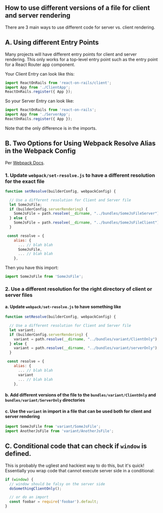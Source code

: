 ## How to use different versions of a file for client and server rendering

There are 3 main ways to use different code for server vs. client rendering.

## A. Using different Entry Points

Many projects will have different entry points for client and server rendering. This only works for a top-level entry point such as the entry point for a React Router app component.

Your Client Entry can look like this:

```js
import ReactOnRails from 'react-on-rails/client';
import App from './ClientApp';
ReactOnRails.register({ App });
```

So your Server Entry can look like:

```js
import ReactOnRails from 'react-on-rails';
import App from './ServerApp';
ReactOnRails.register({ App });
```

Note that the only difference is in the imports.

## B. Two Options for Using Webpack Resolve Alias in the Webpack Config

Per [Webpack Docs](https://webpack.js.org/configuration/resolve/#resolve-alias).

### 1. Update `webpack/set-resolve.js` to have a different resolution for the exact file

```js
function setResolve(builderConfig, webpackConfig) {

  // Use a different resolution for Client and Server file
  let SomeJsFile;
  if (builderConfig.serverRendering) {
    SomeJsFile = path.resolve(__dirname, "../bundles/SomeJsFileServer");
  } else {
    SomeJsFile = path.resolve(__dirname, "../bundles/SomeJsFileClient");
  }

 const resolve = {
    alias: {
      ... // blah blah
      SomeJsFile,
      ... // blah blah
    },
```

Then you have this import:

```js
import SomeJsFile from 'SomeJsFile';
```

### 2. Use a different resolution for the right directory of client or server files

#### a. Update `webpack/set-resolve.js` to have something like

```js
function setResolve(builderConfig, webpackConfig) {

  // Use a different resolution for Client and Server file
  let variant;
  if (builderConfig.serverRendering) {
    variant = path.resolve(__dirname, "../bundles/variant/ClientOnly");
  } else {
    variant = path.resolve(__dirname, "../bundles/variant/serverOnly");
  }

 const resolve = {
    alias: {
      ... // blah blah
      variant
      ... // blah blah
    },
```

#### b. Add different versions of the file to the `bundles/variant/ClientOnly` and `bundles/variant/ServerOnly` directories

#### c. Use the `variant` in import in a file that can be used both for client and server rendering

```js
import SomeJsFile from 'variant/SomeJsFile';
import AnotherJsFile from 'variant/AnotherJsFile';
```

## C. Conditional code that can check if `window` is defined.

This is probably the ugliest and hackiest way to do this, but it's quick! Essentially you wrap code that cannot execute server side in a conditional:

```js
if (window) {
  // window should be falsy on the server side
  doSomethingClientOnly();

  // or do an import
  const foobar = require('foobar').default;
}
```
